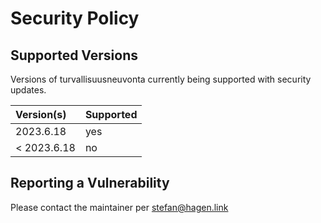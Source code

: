 # Security Policy

## Supported Versions

Versions of turvallisuusneuvonta currently being supported with security updates.

| Version(s)  | Supported |
|:----------- |:--------- |
| 2023.6.18   | yes       |
| < 2023.6.18 | no        |

## Reporting a Vulnerability

Please contact the maintainer per stefan@hagen.link
